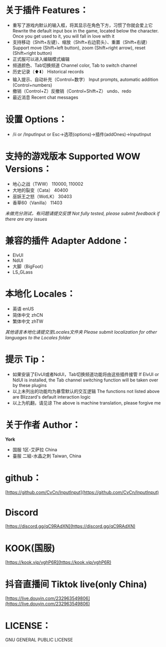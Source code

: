 
# 关于插件 Features：
- 重写了游戏内默认的输入框，将其显示在角色下方，习惯了你就会爱上它 Rewrite the default input box in the game, located below the character. Once you get used to it, you will fall in love with it
- 支持移动（Shift+左键）、缩放（Shift+右边箭头）、重置（Shift+右键）Support move (Shift+left button), zoom (Shift+right arrow), reset (Shift+right button)
- 正式服可以进入编辑模式编辑
- 频道颜色、Tab切换频道 Channel color, Tab to switch channel
- 历史记录（⬆️⬇️） Historical records
- 输入提示、自动补充（Control+数字） Input prompts, automatic addition (Control+numbers)
- 撤销（Control+Z）反撤销（Control+Shift+Z） undo、redo
- 最近消息 Recent chat messages

# 设置 Options：
- /ii or /InputInput or Esc->选项(options)->插件(addOnes)->InputInput

# 支持的游戏版本 Supported WOW Versions：
- 地心之战（TWW） 110000, 110002
- 大地的裂变（Cata） 40400
- 巫妖王之怒（WotLK） 30403
- 香草60（Vanilla） 11403

*未做充分测试，有问题请提交反馈 Not fully tested, please submit feedback if there are any issues*

# 兼容的插件 Adapter Addone：
- ElvUI
- NdUI
- 大脚（BigFoot）
- LS_GLass

# 本地化 Locales：
- 英语 enUS
- 简体中文 zhCN
- 繁体中文 zhTW

*其他语言本地化请提交至Locales文件夹 Please submit localization for other languages to the Locales folder*

# 提示 Tip：
- 如果安装了ElvUI或者NdUI，Tab切换频道功能将由这些插件接管 If ElvUI or NdUI is installed, the Tab channel switching function will be taken over by these plugins
- 以上未列出的功能均为暴雪默认的交互逻辑 The functions not listed above are Blizzard's default interaction logic
- 以上为机翻，请见谅 The above is machine translation, please forgive me

<!-- # 开发者功能 Developer Features:
- /sp ? 指令：相当于/script print(?) （/sp ?  Instruction: Equivalent to /script print (?)）
- /sps ? 指令：相当于/script print("?") （/sps ?  Instruction: Equivalent to /script print ("?")）
- /spa ? 指令：相当于/script for _, v in ipairs(?) do print(v) end （/spa ?  Instruction: Equivalent to /script for _, v in ipairs(?) do print(v) end）
- /spt ? 指令：相当于/script for k, v in pairs(?) do print(k, v) end （/spt ?  Instruction: Equivalent to /script for k, v in pairs(?) do print(k, v) end） -->

# 关于作者 Author：
**York**
- 国服 1区-艾萨拉 China
- 臺服 二組-水晶之刺 Taiwan, China

# github：
[https://github.com/CvCn/InputInput](https://github.com/CvCn/InputInput)

# Discord
[https://discord.gg/qC9RAdXN](https://discord.gg/qC9RAdXN)

# KOOK(国服)
[https://kook.vip/vghP6R](https://kook.vip/vghP6R)

# 抖音直播间 Tiktok live(only China)
[https://live.douyin.com/232963549806](https://live.douyin.com/232963549806)

# LICENSE：
GNU GENERAL PUBLIC LICENSE